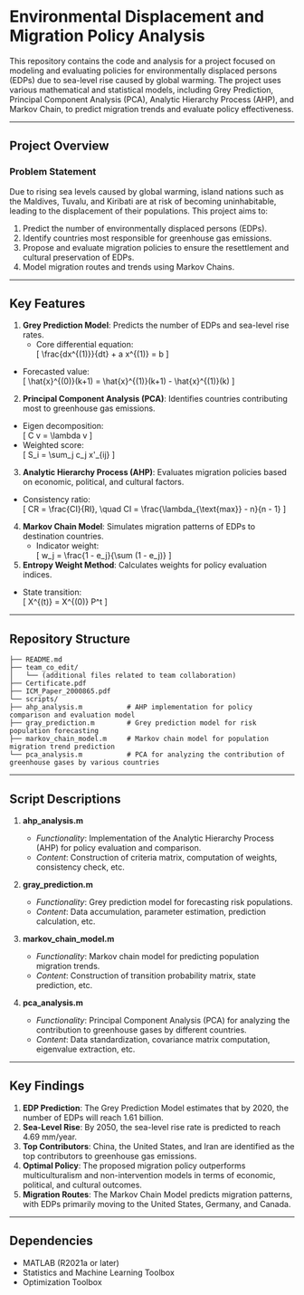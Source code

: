 # **Environmental Displacement and Migration Policy Analysis**

This repository contains the code and analysis for a project focused on modeling and evaluating policies for environmentally displaced persons (EDPs) due to sea-level rise caused by global warming. The project uses various mathematical and statistical models, including Grey Prediction, Principal Component Analysis (PCA), Analytic Hierarchy Process (AHP), and Markov Chain, to predict migration trends and evaluate policy effectiveness.

---

## **Project Overview**

### **Problem Statement**
Due to rising sea levels caused by global warming, island nations such as the Maldives, Tuvalu, and Kiribati are at risk of becoming uninhabitable, leading to the displacement of their populations. This project aims to:
1. Predict the number of environmentally displaced persons (EDPs).
2. Identify countries most responsible for greenhouse gas emissions.
3. Propose and evaluate migration policies to ensure the resettlement and cultural preservation of EDPs.
4. Model migration routes and trends using Markov Chains.

---

## **Key Features**
1. **Grey Prediction Model**: Predicts the number of EDPs and sea-level rise rates.
   - Core differential equation:   
\[  \frac{dx^{(1)}}{dt} + a x^{(1)} = b  \]
- Forecasted value:  
\[  \hat{x}^{(0)}(k+1) = \hat{x}^{(1)}(k+1) - \hat{x}^{(1)}(k)  \]
2. **Principal Component Analysis (PCA)**: Identifies countries contributing most to greenhouse gas emissions.
  - Eigen decomposition:  
\[  C v = \lambda v  \]
- Weighted score:  
  \[  S_i = \sum_j c_j x'_{ij}  \]
3. **Analytic Hierarchy Process (AHP)**: Evaluates migration policies based on economic, political, and cultural factors.
  - Consistency ratio:  
\[  CR = \frac{CI}{RI}, \quad CI = \frac{\lambda_{\text{max}} - n}{n - 1}  \]
4. **Markov Chain Model**: Simulates migration patterns of EDPs to destination countries.
    - Indicator weight:   
\[  w_j = \frac{1 - e_j}{\sum (1 - e_j)}  \]
5. **Entropy Weight Method**: Calculates weights for policy evaluation indices.
- State transition:   
\[  X^{(t)} = X^{(0)} P^t  \]
---

## **Repository Structure**
```
├── README.md
├── team_co_edit/
│   └── (additional files related to team collaboration)
├── Certificate.pdf
├── ICM_Paper_2000865.pdf
└── scripts/
├── ahp_analysis.m           # AHP implementation for policy comparison and evaluation model
├── gray_prediction.m        # Grey prediction model for risk population forecasting
├── markov_chain_model.m     # Markov chain model for population migration trend prediction
└── pca_analysis.m           # PCA for analyzing the contribution of greenhouse gases by various countries
```

---

## **Script Descriptions**

1. **ahp_analysis.m**
    - *Functionality*: Implementation of the Analytic Hierarchy Process (AHP) for policy evaluation and comparison.
    - *Content*: Construction of criteria matrix, computation of weights, consistency check, etc.

2. **gray_prediction.m**
    - *Functionality*: Grey prediction model for forecasting risk populations.
    - *Content*: Data accumulation, parameter estimation, prediction calculation, etc.

3. **markov_chain_model.m**
    - *Functionality*: Markov chain model for predicting population migration trends.
    - *Content*: Construction of transition probability matrix, state prediction, etc.

4. **pca_analysis.m**
    - *Functionality*: Principal Component Analysis (PCA) for analyzing the contribution to greenhouse gases by different countries.
    - *Content*: Data standardization, covariance matrix computation, eigenvalue extraction, etc.



---

## **Key Findings**
1. **EDP Prediction**: The Grey Prediction Model estimates that by 2020, the number of EDPs will reach 1.61 billion.
2. **Sea-Level Rise**: By 2050, the sea-level rise rate is predicted to reach 4.69 mm/year.
3. **Top Contributors**: China, the United States, and Iran are identified as the top contributors to greenhouse gas emissions.
4. **Optimal Policy**: The proposed migration policy outperforms multiculturalism and non-intervention models in terms of economic, political, and cultural outcomes.
5. **Migration Routes**: The Markov Chain Model predicts migration patterns, with EDPs primarily moving to the United States, Germany, and Canada.


---

## **Dependencies**
- MATLAB (R2021a or later)
- Statistics and Machine Learning Toolbox
- Optimization Toolbox

